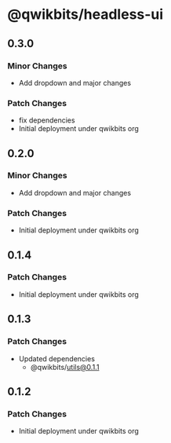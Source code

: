 # @qwikbits/headless-ui

## 0.3.0

### Minor Changes

- Add dropdown and major changes

### Patch Changes

- fix dependencies
- Initial deployment under qwikbits org

## 0.2.0

### Minor Changes

- Add dropdown and major changes

### Patch Changes

- Initial deployment under qwikbits org

## 0.1.4

### Patch Changes

- Initial deployment under qwikbits org

## 0.1.3

### Patch Changes

- Updated dependencies
  - @qwikbits/utils@0.1.1

## 0.1.2

### Patch Changes

- Initial deployment under qwikbits org
